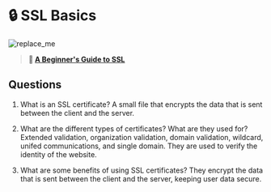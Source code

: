 # 🔒 SSL Basics

![replace_me](https://codeworks.blob.core.windows.net/public/assets/img/illustrations/placeholder.svg)

> **📖 [A Beginner's Guide to SSL](https://codeworksacademy.com/fs-student-guide/resources/wk8-9/07-SSL)**

## Questions

1. What is an SSL certificate?
   A small file that encrypts the data that is sent between the client and the server.

2. What are the different types of certificates? What are they used for?
   Extended validation, organization validation, domain validation, wildcard, unifed communications, and single domain. They are used to verify the identity of the website.

3. What are some benefits of using SSL certificates?
   They encrypt the data that is sent between the client and the server, keeping user data secure.
